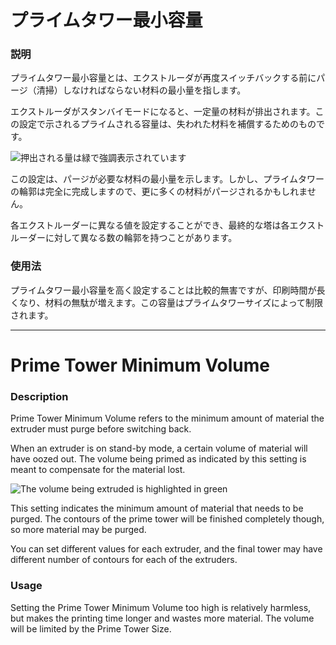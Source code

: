 プライムタワー最小容量
====
### **説明**
プライムタワー最小容量とは、エクストルーダが再度スイッチバックする前にパージ（清掃）しなければならない材料の最小量を指します。

エクストルーダがスタンバイモードになると、一定量の材料が排出されます。この設定で示されるプライムされる容量は、失われた材料を補償するためのものです。

![押出される量は緑で強調表示されています](../images/prime_tower.svg)

この設定は、パージが必要な材料の最小量を示します。しかし、プライムタワーの輪郭は完全に完成しますので、更に多くの材料がパージされるかもしれません。

各エクストルーダーに異なる値を設定することができ、最終的な塔は各エクストルーダーに対して異なる数の輪郭を持つことがあります。

### **使用法**
プライムタワー最小容量を高く設定することは比較的無害ですが、印刷時間が長くなり、材料の無駄が増えます。この容量はプライムタワーサイズによって制限されます。

---

Prime Tower Minimum Volume
====
### **Description**
Prime Tower Minimum Volume refers to the minimum amount of material the extruder must purge before switching back. 

When an extruder is on stand-by mode, a certain volume of material will have oozed out. The volume being primed as indicated by this setting is meant to compensate for the material lost.

![The volume being extruded is highlighted in green](../images/prime_tower.svg)

This setting indicates the minimum amount of material that needs to be purged. The contours of the prime tower will be finished completely though, so more material may be purged.

You can set different values for each extruder, and the final tower may have different number of contours for each of the extruders.

### **Usage**
Setting the Prime Tower Minimum Volume too high is relatively harmless, but makes the printing time longer and wastes more material. The volume will be limited by the Prime Tower Size.